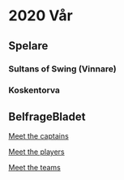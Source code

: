 # 2020 Vår

## Spelare

### Sultans of Swing (Vinnare)

### Koskentorva

## BelfrageBladet
[Meet the captains](https://vossaxel.github.io/inkomp/res/mtc2020V.pdf)

[Meet the players](https://vossaxel.github.io/inkomp/res/mtp2020V.pdf)

[Meet the teams](https://vossaxel.github.io/inkomp/res/mtt2020V.pdf)
